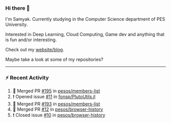 ### Hi there 👋

I'm Samyak. Currently studying in the Computer Science department of PES University.

Interested in Deep Learning, Cloud Computing, Game dev and anything that is fun and/or interesting.

Check out my [website/blog](https://samyak2.github.io/).

Maybe take a look at some of my repositories?

---

### :zap: Recent Activity

<!--START_SECTION:activity-->
1. 🎉 Merged PR [#195](https://github.com//pesos/members-list/pull/195) in [pesos/members-list](https://github.com//pesos/members-list)
2. ❗️ Opened issue [#11](https://github.com//fonsp/PlutoUtils.jl/issues/11) in [fonsp/PlutoUtils.jl](https://github.com//fonsp/PlutoUtils.jl)
3. 🎉 Merged PR [#193](https://github.com//pesos/members-list/pull/193) in [pesos/members-list](https://github.com//pesos/members-list)
4. 🎉 Merged PR [#12](https://github.com//pesos/browser-history/pull/12) in [pesos/browser-history](https://github.com//pesos/browser-history)
5. ❗️ Closed issue [#10](https://github.com//pesos/browser-history/issues/10) in [pesos/browser-history](https://github.com//pesos/browser-history)
<!--END_SECTION:activity-->
